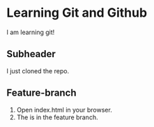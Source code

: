 # Learning Git and Github

I am learning git!

## Subheader

I just cloned the repo.


## Feature-branch

1. Open index.html in your browser.
2. The is in the feature branch.
